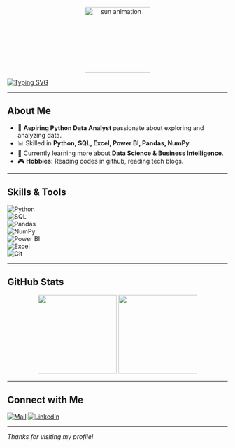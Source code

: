 <!-- Sun Animation -->
<p align="center">
  <img src="https://i.gifer.com/7VE.gif" alt="sun animation" width="150" height="150" />
</p>

<!-- Typing Animation -->
[![Typing SVG](https://readme-typing-svg.demolab.com?font=Fira+Code&weight=500&size=22&pause=1000&color=00C7F7&center=true&vCenter=true&width=800&lines=Hi+there+👋,+I'm+Moulitharan+M;Aspiring+Python+Data+Analyst;SQL+%7C+Pandas+%7C+NumPy+%7C+Excel+%7C+Power+BI;Turning+Data+into+Insights)](https://git.io/typing-svg)

---
##  About Me  

- 🔎 **Aspiring Python Data Analyst** passionate about exploring and analyzing data.  
- 📊 Skilled in **Python, SQL, Excel, Power BI, Pandas, NumPy**.  
- 🌱 Currently learning more about **Data Science & Business Intelligence**.  
- 🎮 **Hobbies:** Reading codes in github, reading tech blogs.  

---
## Skills & Tools  

![Python](https://img.shields.io/badge/-Python-3776AB?logo=python&logoColor=white)  
![SQL](https://img.shields.io/badge/-SQL-4479A1?logo=postgresql&logoColor=white)  
![Pandas](https://img.shields.io/badge/-Pandas-150458?logo=pandas&logoColor=white)  
![NumPy](https://img.shields.io/badge/-NumPy-013243?logo=numpy&logoColor=white)  
![Power BI](https://img.shields.io/badge/-PowerBI-F2C811?logo=powerbi&logoColor=black)  
![Excel](https://img.shields.io/badge/-Excel-217346?logo=microsoft-excel&logoColor=white)  
![Git](https://img.shields.io/badge/-Git-F05032?logo=git&logoColor=white)  

---

## GitHub Stats  

<p align="center">
  <img src="https://github-readme-stats.vercel.app/api?username=YourUserName&show_icons=true&theme=radical" height="180"/>
  <img src="https://github-readme-stats.vercel.app/api/top-langs/?username=YourUserName&layout=compact&theme=radical" height="180"/>
</p>

---

## Connect with Me 
[![Mail](https://img.shields.io/badge/Email-black?style=flat&logo=gmail)](moulitharan4080@gmail.com)
[![LinkedIn](https://img.shields.io/badge/LinkedIn-black?style=flat&logo=linkedin)](https://www.linkedin.com/in/moulitharan-dataanalyst-it)


---

*Thanks for visiting my profile!*   
